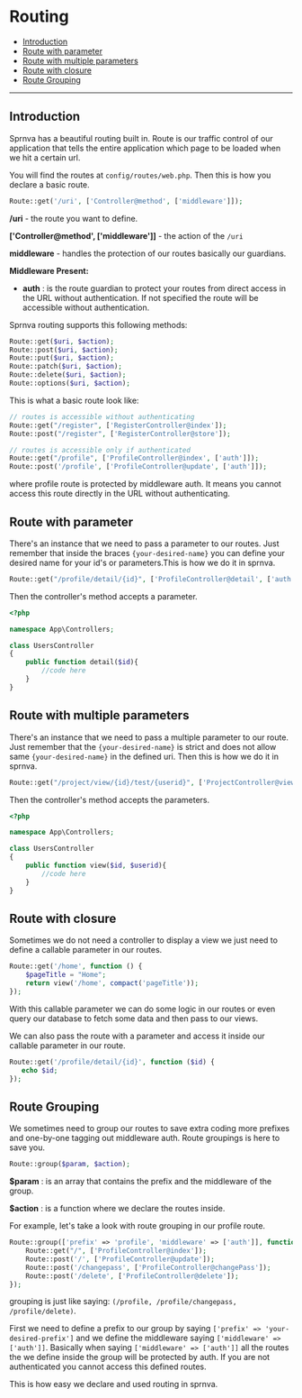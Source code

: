 # Routing

- [Introduction](#intro)
- [Route with parameter](#route-param)
- [Route with multiple parameters](#route-multi-param)
- [Route with closure](#route-closure)
- [Route Grouping](#group)

---

<a name="intro" class='pt-5'></a>
## Introduction
Sprnva has a beautiful routing built in. Route is our traffic control of our application that tells the entire application which page to be loaded when we hit a certain url. 

You will find the routes at `config/routes/web.php`. Then this is how you declare a basic route.
```php
Route::get('/uri', ['Controller@method', ['middleware']]);
```

**/uri** - the route you want to define.

**['Controller@method', ['middleware']]** - the action of the `/uri`

**middleware** - handles the protection of our routes basically our guardians.

**Middleware Present:**
- **auth** : is the route guardian to protect your routes from direct access in the URL without authentication. If not specified the route will be accessible without authentication.

Sprnva routing supports this following methods:
```php
Route::get($uri, $action);
Route::post($uri, $action);
Route::put($uri, $action);
Route::patch($uri, $action);
Route::delete($uri, $action);
Route::options($uri, $action);
```

This is what a basic route look like:
```php
// routes is accessible without authenticating
Route::get("/register", ['RegisterController@index']);
Route::post("/register", ['RegisterController@store']);

// routes is accessible only if authenticated
Route::get("/profile", ['ProfileController@index', ['auth']]);
Route::post('/profile', ['ProfileController@update', ['auth']]);
```
where profile route is protected by middleware auth. It means you cannot access this route directly in the URL without authenticating.

<a name="route-param" class='pt-5'></a>
## Route with parameter
There's an instance that we need to pass a parameter to our routes. Just remember that inside the braces `{your-desired-name}` you can define your desired name for your id's or parameters.This is how we do it in sprnva.
```php
Route::get("/profile/detail/{id}", ['ProfileController@detail', ['auth']]);
```
Then the controller's method accepts a parameter.
```php
<?php

namespace App\Controllers;

class UsersController
{
    public function detail($id){
        //code here
    }
}
```

<a name="route-multi-param" class='pt-5'></a>
## Route with multiple parameters
There's an instance that we need to pass a multiple parameter to our route. Just remember that the `{your-desired-name}` is strict and does not allow same `{your-desired-name}` in the defined uri. Then this is how we do it in sprnva.
```php
Route::get("/project/view/{id}/test/{userid}", ['ProjectController@view', ['auth']]);
```
Then the controller's method accepts the parameters.
```php
<?php

namespace App\Controllers;

class UsersController
{
    public function view($id, $userid){
        //code here
    }
}
```

<a name="route-closure" class='pt-5'></a>
## Route with closure
Sometimes we do not need a controller to display a view we just need to define a callable parameter in our routes.
```php
Route::get('/home', function () {
    $pageTitle = "Home";
    return view('/home', compact('pageTitle'));
});
```
With this callable parameter we can do some logic in our routes or even query our database to fetch some data and then pass to our views.

We can also pass the route with a parameter and access it inside our callable parameter in our route.
```php
Route::get('/profile/detail/{id}', function ($id) {
   echo $id;
});
```

<a name="group" class='pt-5'></a>
## Route Grouping
We sometimes need to group our routes to save extra coding more prefixes and one-by-one tagging out middleware auth. Route groupings is here to save you.
```php
Route::group($param, $action);
```
**$param** : is an array that contains the prefix and the middleware of the group.

**$action** : is a function where we declare the routes inside.

For example, let's take a look with route grouping in our profile route.
```php
Route::group(['prefix' => 'profile', 'middleware' => ['auth']], function () {
    Route::get("/", ['ProfileController@index']);
    Route::post('/', ['ProfileController@update']);
    Route::post('/changepass', ['ProfileController@changePass']);
    Route::post('/delete', ['ProfileController@delete']);
});
```
grouping is just like saying: `(/profile, /profile/changepass, /profile/delete)`.

First we need to define a prefix to our group by saying `['prefix' => 'your-desired-prefix']` and we define the middleware saying `['middleware' => ['auth']]`. Basically when saying `['middleware' => ['auth']]` all the routes the we define inside the group will be protected by auth. If you are not authenticated you cannot access this defined routes.

This is how easy we declare and used routing in sprnva.